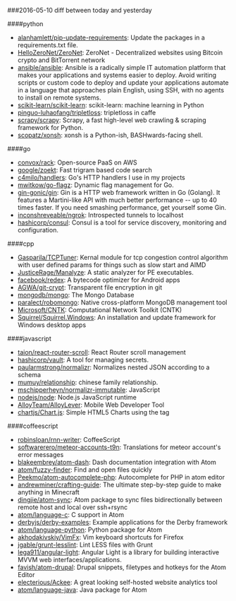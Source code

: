 ###2016-05-10
diff between today and yesterday

####python
* [alanhamlett/pip-update-requirements](https://github.com/alanhamlett/pip-update-requirements): Update the packages in a requirements.txt file.
* [HelloZeroNet/ZeroNet](https://github.com/HelloZeroNet/ZeroNet): ZeroNet - Decentralized websites using Bitcoin crypto and BitTorrent network
* [ansible/ansible](https://github.com/ansible/ansible): Ansible is a radically simple IT automation platform that makes your applications and systems easier to deploy. Avoid writing scripts or custom code to deploy and update your applications automate in a language that approaches plain English, using SSH, with no agents to install on remote systems.
* [scikit-learn/scikit-learn](https://github.com/scikit-learn/scikit-learn): scikit-learn: machine learning in Python
* [pinguo-luhaofang/tripletloss](https://github.com/pinguo-luhaofang/tripletloss): tripletloss in caffe
* [scrapy/scrapy](https://github.com/scrapy/scrapy): Scrapy, a fast high-level web crawling & scraping framework for Python.
* [scopatz/xonsh](https://github.com/scopatz/xonsh): xonsh is a Python-ish, BASHwards-facing shell.

####go
* [convox/rack](https://github.com/convox/rack): Open-source PaaS on AWS
* [google/zoekt](https://github.com/google/zoekt): Fast trigram based code search
* [c4milo/handlers](https://github.com/c4milo/handlers): Go's HTTP handlers I use in my projects
* [mwitkow/go-flagz](https://github.com/mwitkow/go-flagz): Dynamic flag management for Go.
* [gin-gonic/gin](https://github.com/gin-gonic/gin): Gin is a HTTP web framework written in Go (Golang). It features a Martini-like API with much better performance -- up to 40 times faster. If you need smashing performance, get yourself some Gin.
* [inconshreveable/ngrok](https://github.com/inconshreveable/ngrok): Introspected tunnels to localhost
* [hashicorp/consul](https://github.com/hashicorp/consul): Consul is a tool for service discovery, monitoring and configuration.

####cpp
* [Gasparila/TCPTuner](https://github.com/Gasparila/TCPTuner): Kernal module for tcp congestion control algorithm with user defined params for things such as slow start and AIMD
* [JusticeRage/Manalyze](https://github.com/JusticeRage/Manalyze): A static analyzer for PE executables.
* [facebook/redex](https://github.com/facebook/redex): A bytecode optimizer for Android apps
* [AGWA/git-crypt](https://github.com/AGWA/git-crypt): Transparent file encryption in git
* [mongodb/mongo](https://github.com/mongodb/mongo): The Mongo Database
* [paralect/robomongo](https://github.com/paralect/robomongo): Native cross-platform MongoDB management tool
* [Microsoft/CNTK](https://github.com/Microsoft/CNTK): Computational Network Toolkit (CNTK)
* [Squirrel/Squirrel.Windows](https://github.com/Squirrel/Squirrel.Windows): An installation and update framework for Windows desktop apps

####javascript
* [taion/react-router-scroll](https://github.com/taion/react-router-scroll): React Router scroll management
* [hashicorp/vault](https://github.com/hashicorp/vault): A tool for managing secrets.
* [paularmstrong/normalizr](https://github.com/paularmstrong/normalizr): Normalizes nested JSON according to a schema
* [mumuy/relationship](https://github.com/mumuy/relationship): chinese family relationship.
* [mschipperheyn/normalizr-immutable](https://github.com/mschipperheyn/normalizr-immutable): JavaScript
* [nodejs/node](https://github.com/nodejs/node): Node.js JavaScript runtime
* [AlloyTeam/AlloyLever](https://github.com/AlloyTeam/AlloyLever): Mobile Web Developer Tool
* [chartjs/Chart.js](https://github.com/chartjs/Chart.js): Simple HTML5 Charts using the <canvas> tag

####coffeescript
* [robinsloan/rnn-writer](https://github.com/robinsloan/rnn-writer): CoffeeScript
* [softwarerero/meteor-accounts-t9n](https://github.com/softwarerero/meteor-accounts-t9n): Translations for meteor account's error messages
* [blakeembrey/atom-dash](https://github.com/blakeembrey/atom-dash): Dash documentation integration with Atom
* [atom/fuzzy-finder](https://github.com/atom/fuzzy-finder): Find and open files quickly
* [Peekmo/atom-autocomplete-php](https://github.com/Peekmo/atom-autocomplete-php): Autocomplete for PHP in atom editor
* [andrewminer/crafting-guide](https://github.com/andrewminer/crafting-guide): The ultimate step-by-step guide to make anything in Minecraft
* [dingjie/atom-sync](https://github.com/dingjie/atom-sync): Atom package to sync files bidirectionally between remote host and local over ssh+rsync
* [atom/language-c](https://github.com/atom/language-c): C support in Atom
* [derbyjs/derby-examples](https://github.com/derbyjs/derby-examples): Example applications for the Derby framework
* [atom/language-python](https://github.com/atom/language-python): Python package for Atom
* [akhodakivskiy/VimFx](https://github.com/akhodakivskiy/VimFx): Vim keyboard shortcuts for Firefox
* [jgable/grunt-lesslint](https://github.com/jgable/grunt-lesslint): Lint LESS files with Grunt
* [lega911/angular-light](https://github.com/lega911/angular-light): Angular Light is a library for building interactive MVVM web interfaces/applications.
* [favish/atom-drupal](https://github.com/favish/atom-drupal): Drupal snippets, filetypes and hotkeys for the Atom Editor
* [electerious/Ackee](https://github.com/electerious/Ackee): A great looking self-hosted website analytics tool
* [atom/language-java](https://github.com/atom/language-java): Java package for Atom
